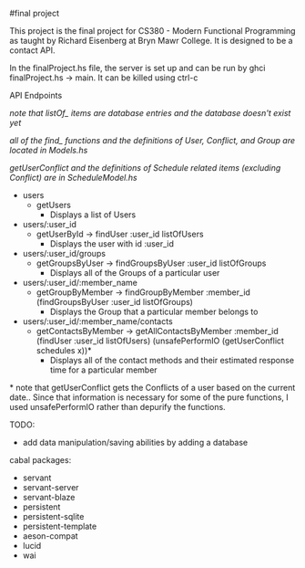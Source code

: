 #final project

This project is the final project for CS380 - Modern Functional Programming as taught by Richard Eisenberg at Bryn Mawr College. It is designed to be a contact API.

In the finalProject.hs file, the server is set up and can be run by ghci finalProject.hs -> main. It can be killed using ctrl-c


API Endpoints

*note that listOf_ items are database entries and the database doesn't exist yet*

*all of the find_ functions and the definitions of User, Conflict, and Group are located in Models.hs*

*getUserConflict and the definitions of Schedule related items (excluding Conflict) are in ScheduleModel.hs*
* users
  * getUsers
    * Displays a list of Users
* users/:user_id
  * getUserById -> findUser :user_id listOfUsers
    * Displays the user with id :user_id
* users/:user_id/groups
  * getGroupsByUser -> findGroupsByUser :user_id listOfGroups
    * Displays all of the Groups of a particular user
* users/:user_id/:member_name
  * getGroupByMember -> findGroupByMember :member_id (findGroupsByUser :user_id listOfGroups)
    * Displays the Group that a particular member belongs to
* users/:user_id/:member_name/contacts
  * getContactsByMember -> getAllContactsByMember :member_id (findUser :user_id listOfUsers) (unsafePerformIO (getUserConflict schedules x))\*
    * Displays all of the contact methods and their estimated response time for a particular member

\* note that getUserConflict gets the Conflicts of a user based on the current date.. Since that information is necessary for some of the pure functions, I used unsafePerformIO rather than depurify the functions.

TODO:
  * add data manipulation/saving abilities by adding a database
  
cabal packages:
  * servant
  * servant-server
  * servant-blaze
  * persistent
  * persistent-sqlite
  * persistent-template
  * aeson-compat
  * lucid
  * wai
